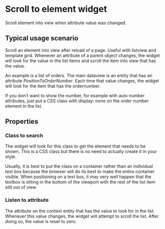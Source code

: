 # Scroll to element widget

Scroll element into view when attribute value was changed.


## Typical usage scenario

Scroll an element into view after reload of a page. Useful with listview and template grid. Whenever an attribute of a parent object changes, the widget will look for the value in the list items and scroll the item into view that has the value. 

An example is a list of orders. The main dataview is an entity that has an attribute _PositionToOrderNumber_. Each time that value changes, the widget will look for the item that has the ordernumber.

If you don't want to show the number, for example with auto number attributes, just put a CSS class with display: none on the order number element in the list.

## Properties

### Class to search

The widget will look for this class to get the element that needs to be shown. This is a CSS class but there is no need to actually create it in your style.

Usually, it is best to put the class on a container rather than an individual text box because the browser will do its best to make the entire container visible. When positioning on a text box, it may very well happen that the textbox is sitting in the bottom of the viewport with the rest of the list item still out of view.

### Listen to attribute

The attribute on the context entity that has the value to look for in the list. Whenever this value changes, the widget will attempt to scroll the list. After doing so, the value is reset to zero.
